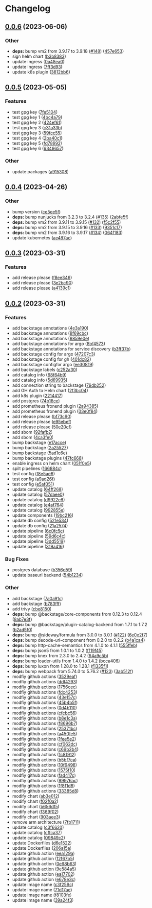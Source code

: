 # Changelog

## [0.0.6](https://github.com/ortelius/backstage/compare/root-v0.0.5...root-v0.0.6) (2023-06-06)


### Other

* **deps:** bump vm2 from 3.9.17 to 3.9.18 ([#148](https://github.com/ortelius/backstage/issues/148)) ([457e653](https://github.com/ortelius/backstage/commit/457e6539b5ee4ec74085eb6e48c12c09c66f0e68))
* sign helm chart ([b3b8383](https://github.com/ortelius/backstage/commit/b3b838307317cb9bad4975b21c3b41d7d8fe69ff))
* update ingress ([0a48ea0](https://github.com/ortelius/backstage/commit/0a48ea019c5a3517c5889e2f5fef0ef9fd9979b7))
* update ingress ([7ff3d93](https://github.com/ortelius/backstage/commit/7ff3d935b2eb706bed9d24a901731895bca4bf44))
* update k8s plugin ([3812bb6](https://github.com/ortelius/backstage/commit/3812bb6f2ef025f5b00650afcc24e71f7053b7f9))

## [0.0.5](https://github.com/ortelius/backstage/compare/root-v0.0.4...root-v0.0.5) (2023-05-05)


### Features

* test gpg key ([7fe5104](https://github.com/ortelius/backstage/commit/7fe5104b12170bd910eba3a77dd42d8b25abf8ea))
* test gpg key 1 ([4bc4a79](https://github.com/ortelius/backstage/commit/4bc4a79d590611eecb24466194cd911153a3b4f2))
* test gpg key 2 ([424ef61](https://github.com/ortelius/backstage/commit/424ef61f033c59f49ba06344e0dd2e33d0e6ce7e))
* test gpg key 3 ([c31a33b](https://github.com/ortelius/backstage/commit/c31a33bcb446bf8d33b282b2e3a4ecc2fc361d12))
* test gpg key 3 ([59fcc55](https://github.com/ortelius/backstage/commit/59fcc55873607eaa2e74a76be178f182a3e89715))
* test gpg key 4 ([2ba40c1](https://github.com/ortelius/backstage/commit/2ba40c15d3fc1f712e96cf1651a7d07a924df4a4))
* test gpg key 5 ([fd78992](https://github.com/ortelius/backstage/commit/fd78992854ae4baf2fbef03b8f58d7d88b94621e))
* test gpg key 6 ([6349657](https://github.com/ortelius/backstage/commit/63496579e3e20c64907826e606b56d5784827b44))


### Other

* update packages ([a915308](https://github.com/ortelius/backstage/commit/a9153088e2c4caf68ac29b067428cb854466cf77))

## [0.0.4](https://github.com/ortelius/backstage/compare/root-v0.0.3...root-v0.0.4) (2023-04-26)


### Other

* bump version ([ce5ee5f](https://github.com/ortelius/backstage/commit/ce5ee5f857c26f563023ec56a35b255878506368))
* **deps:** bump nunjucks from 3.2.3 to 3.2.4 ([#135](https://github.com/ortelius/backstage/issues/135)) ([2abfe5f](https://github.com/ortelius/backstage/commit/2abfe5f5b6415b9872e86700bc16cfdedafc301d))
* **deps:** bump vm2 from 3.9.11 to 3.9.15 ([#132](https://github.com/ortelius/backstage/issues/132)) ([f5c2f55](https://github.com/ortelius/backstage/commit/f5c2f555168deeef643353f35362a41c9beb7b44))
* **deps:** bump vm2 from 3.9.15 to 3.9.16 ([#133](https://github.com/ortelius/backstage/issues/133)) ([9351c17](https://github.com/ortelius/backstage/commit/9351c173c4b8177ff38c3bea7fb83e61588e7fc5))
* **deps:** bump vm2 from 3.9.16 to 3.9.17 ([#134](https://github.com/ortelius/backstage/issues/134)) ([064f183](https://github.com/ortelius/backstage/commit/064f183ecdbc8f0c660db01bee00eba8c4ef0835))
* update kubernetes ([ae487ac](https://github.com/ortelius/backstage/commit/ae487ac5e6e8be622e85c7a2671b1ab93603cc53))

## [0.0.3](https://github.com/ortelius/backstage/compare/root-v0.0.2...root-v0.0.3) (2023-03-31)


### Features

* add release please ([f8ee346](https://github.com/ortelius/backstage/commit/f8ee346bbc03705a375877eb6a2420815aeac843))
* add release please ([3e2bc90](https://github.com/ortelius/backstage/commit/3e2bc9097ec4155b43fcd156203e376f224b5cb2))
* add release please ([a4139c1](https://github.com/ortelius/backstage/commit/a4139c15288c83bc4893d1f7c865c43db11534c7))

## [0.0.2](https://github.com/ortelius/backstage/compare/root-v0.0.1...root-v0.0.2) (2023-03-31)


### Features

* add backstage annotations ([4e3a190](https://github.com/ortelius/backstage/commit/4e3a190de184c438169f6b6fa02a0568c1ae476d))
* add backstage annotations ([8f69cbc](https://github.com/ortelius/backstage/commit/8f69cbcafe2bb4fca24bab5d5e2938128df8cdc9))
* add backstage annotations ([8859e0e](https://github.com/ortelius/backstage/commit/8859e0e061050c02d9e59a4d45a0cd01a84bb88a))
* add backstage annotations for argo ([8bf4573](https://github.com/ortelius/backstage/commit/8bf45733b8e81d123844738abf11f96f1b9f3062))
* add backstage annotations for service discovery ([b3ff37b](https://github.com/ortelius/backstage/commit/b3ff37bf5ef35e03c4d3b117ce7815fba29545c7))
* add backstage config for argo ([47207c3](https://github.com/ortelius/backstage/commit/47207c33b17a3fb34f4d0d830277c2155cebbfc0))
* add backstage config for gh ([401dc82](https://github.com/ortelius/backstage/commit/401dc828d969a943f6a9d9223381d5eb2804be63))
* add backstage configfor argo ([ee30819](https://github.com/ortelius/backstage/commit/ee3081910ce71d84037d4925addd46504a257480))
* add backstage labels ([c252a30](https://github.com/ortelius/backstage/commit/c252a3011506719edbcf2b66be6c99032831c55c))
* add catalog info ([68f64b9](https://github.com/ortelius/backstage/commit/68f64b9e3f9bdb0472b081ea5d45b51fcaf45795))
* add catalog info ([5d69935](https://github.com/ortelius/backstage/commit/5d699351c79828f99b87b3087417e0cac00f91e9))
* add connection string to backstage ([79db252](https://github.com/ortelius/backstage/commit/79db252cbb75132f5fc6106ffc900b446c58ac43))
* add GH Auth to Helm chart ([2f3bc04](https://github.com/ortelius/backstage/commit/2f3bc040397d7d6b17e6b41d95a98ce6cab45da0))
* add k8s plugin ([2214417](https://github.com/ortelius/backstage/commit/22144170dac0031993672841ccfec23de9dec9d0))
* add postgres ([74b18ce](https://github.com/ortelius/backstage/commit/74b18ce0bede29b2f8ba1c9b1793a409237c2d95))
* add prometheus fronend plugin ([2a94385](https://github.com/ortelius/backstage/commit/2a94385625b245fe9647d9ef6c48ca4a776d4ed2))
* add prometheus fronend plugin ([03e0f84](https://github.com/ortelius/backstage/commit/03e0f846f6b4a9ec09a2caa1a8196cb96b83ec13))
* add release please ([bf73c90](https://github.com/ortelius/backstage/commit/bf73c90b21f9fe369c3b7806275daec1237f95a9))
* add release please ([e95ebef](https://github.com/ortelius/backstage/commit/e95ebef6b16336fb705d3c6ccf38461037b055f3))
* add release please ([50e20cf](https://github.com/ortelius/backstage/commit/50e20cf12d10fc134a6358e5ef09d01f3d36f663))
* add sbom ([92fafb2](https://github.com/ortelius/backstage/commit/92fafb2748a91902151af5f720a8768a0fcd8a9a))
* add sbom ([4ca3fe0](https://github.com/ortelius/backstage/commit/4ca3fe03d66096546e2596a91dd7643fa4673cb2))
* bump backstage ([e17acce](https://github.com/ortelius/backstage/commit/e17acce97077ddcab3d77f1d2e88474fbd7e13fa))
* bump backstage ([2a25527](https://github.com/ortelius/backstage/commit/2a2552754ea883b18e9ba848679a899b72da5105))
* bump backstage ([5ad1c6e](https://github.com/ortelius/backstage/commit/5ad1c6e7a6d8b195e6c4d1c2b5a8b862230b5e30))
* bump backstage plugins ([47fc668](https://github.com/ortelius/backstage/commit/47fc6689be8e729468f23eb99123f3b1038285dd))
* enable ingress on helm chart ([051f0e5](https://github.com/ortelius/backstage/commit/051f0e525d07cab8167dbd9467ce15cb9e83e32c))
* spilt pipelines ([166884c](https://github.com/ortelius/backstage/commit/166884cbd68c73bd367ca923cbdf5400f3611e63))
* test config ([f8e5ae8](https://github.com/ortelius/backstage/commit/f8e5ae8e63c5664c1fd58fe7db4d0d867413891c))
* test config ([a9ad26f](https://github.com/ortelius/backstage/commit/a9ad26f60ecd9ab4a9ce1d9cad70f820ab38c0f9))
* test config ([e5af051](https://github.com/ortelius/backstage/commit/e5af05116ced5a63f8474262970046a054cb3d98))
* update catalog ([64ff268](https://github.com/ortelius/backstage/commit/64ff268868ca28719403627b318c0591544c5b43))
* update catalog ([57daee0](https://github.com/ortelius/backstage/commit/57daee03bbb80c0572ac2d0d18553f3051ffbb80))
* update catalog ([d9922e8](https://github.com/ortelius/backstage/commit/d9922e8588c63e1bf91c895dd8d2edf135ffa8dc))
* update catalog ([e4af764](https://github.com/ortelius/backstage/commit/e4af764f184e31edc9b7d4ae18f4ef80d7e685d2))
* update catalog ([992855e](https://github.com/ortelius/backstage/commit/992855eeb92bf46c9f9efc336df1d3cfbbbfc168))
* update components ([19bc216](https://github.com/ortelius/backstage/commit/19bc216a15af22b8273d6a95a9c54c77abf7a795))
* update db config ([521e534](https://github.com/ortelius/backstage/commit/521e534aea500096ed9048242d665796eedb0be9))
* update db config ([21a2574](https://github.com/ortelius/backstage/commit/21a25746cd8fc2413a561bcd168d9c96d93a835c))
* update pipeline ([6c0fc5c](https://github.com/ortelius/backstage/commit/6c0fc5c4282ca6b33b740693676fcc0e596e7b3e))
* update pipeline ([59d6c4c](https://github.com/ortelius/backstage/commit/59d6c4ce8ab149d009cbb080052b0ecae375baf0))
* update pipeline ([3dd5519](https://github.com/ortelius/backstage/commit/3dd55192faec6eaae46a633bde73b7652ae2488b))
* update pipeline ([319a416](https://github.com/ortelius/backstage/commit/319a416e1125b159a8d8603e1108f2b3b7d48e6c))


### Bug Fixes

* postgres database ([b356d59](https://github.com/ortelius/backstage/commit/b356d593bffa86102e12a993b62938c89becfd28))
* update baseurl backend ([54b1234](https://github.com/ortelius/backstage/commit/54b1234bfef3a3416cf4281b82547921c896850c))


### Other

* add backstage ([7a0a91c](https://github.com/ortelius/backstage/commit/7a0a91c680351adae566880abcebd98a07949b90))
* add backstage ([b783fff](https://github.com/ortelius/backstage/commit/b783fff042266436f505d442be7f8922f360185d))
* add trivy ([cbe8150](https://github.com/ortelius/backstage/commit/cbe81506b0df3b310d4e3e14997f430b2aaefcaa))
* **deps:** bump @backstage/core-components from 0.12.3 to 0.12.4 ([8ab7e3f](https://github.com/ortelius/backstage/commit/8ab7e3f1156e24045137405de70d2c3ecf9ca7c2))
* **deps:** bump @backstage/plugin-catalog-backend from 1.7.1 to 1.7.2 ([b2ad5f0](https://github.com/ortelius/backstage/commit/b2ad5f02d97923bd117b8604c1296a3bb0bc3416))
* **deps:** bump @sideway/formula from 3.0.0 to 3.0.1 ([#122](https://github.com/ortelius/backstage/issues/122)) ([6e0e2f7](https://github.com/ortelius/backstage/commit/6e0e2f7ab52551834642a088d374f58f66b07866))
* **deps:** bump decode-uri-component from 0.2.0 to 0.2.2 ([b4a1ca4](https://github.com/ortelius/backstage/commit/b4a1ca4991387c82832f45f7870da7bdaf3cb776))
* **deps:** bump http-cache-semantics from 4.1.0 to 4.1.1 ([555ffeb](https://github.com/ortelius/backstage/commit/555ffebb19080bd664ff914a24ab045df55f10cc))
* **deps:** bump json5 from 1.0.1 to 1.0.2 ([f119f45](https://github.com/ortelius/backstage/commit/f119f4579c9d701fb622b12c55ac543ad8f7c5ab))
* **deps:** bump knex from 2.3.0 to 2.4.2 ([94a9c5b](https://github.com/ortelius/backstage/commit/94a9c5b63e4542daebbbfe0aa9844a52e7160248))
* **deps:** bump loader-utils from 1.4.0 to 1.4.2 ([bcca406](https://github.com/ortelius/backstage/commit/bcca40684741cc4663333d30148cf62eabdab4ef))
* **deps:** bump luxon from 1.28.0 to 1.28.1 ([f1335f1](https://github.com/ortelius/backstage/commit/f1335f146eb30d8e2161eb30a3ba484962ab4673))
* **deps:** bump webpack from 5.74.0 to 5.76.2 ([#123](https://github.com/ortelius/backstage/issues/123)) ([3ab512f](https://github.com/ortelius/backstage/commit/3ab512fa78718dd7fd71a72a6dd0b48b109289d8))
* modfiy github actions ([3529eaf](https://github.com/ortelius/backstage/commit/3529eaf2ab3b5ac84c14e86b3ad8511832b72a58))
* modfiy github actions ([ddf4293](https://github.com/ortelius/backstage/commit/ddf42930e1157368fae2a64969469163f321286d))
* modfiy github actions ([1756cec](https://github.com/ortelius/backstage/commit/1756cecf8d84c557123da167d38739b8ae2aa5ef))
* modfiy github actions ([fdc4253](https://github.com/ortelius/backstage/commit/fdc42535f9754c50b75b200cbd0f54b842b22ce1))
* modfiy github actions ([43e157c](https://github.com/ortelius/backstage/commit/43e157cae00d18cb40f10870319ac8041c13097e))
* modfiy github actions ([45b4b5f](https://github.com/ortelius/backstage/commit/45b4b5f6f43cd2354004279fecdb56a479e6d8f8))
* modfiy github actions ([0d4b110](https://github.com/ortelius/backstage/commit/0d4b110553fbe35e8cd914c1cf1f97573297b528))
* modfiy github actions ([cfcbc56](https://github.com/ortelius/backstage/commit/cfcbc5655545777b157c55f7e7ecf180ea72d1d2))
* modfiy github actions ([b8e1c3a](https://github.com/ortelius/backstage/commit/b8e1c3a1e00c60ec1e10b20a09c97126e436b463))
* modfiy github actions ([f8696b7](https://github.com/ortelius/backstage/commit/f8696b772a0275cdc0207918bc5df34c9495f7da))
* modfiy github actions ([25371bc](https://github.com/ortelius/backstage/commit/25371bcca3621ebaf5f8a5af3642901eab610f83))
* modfiy github actions ([a450fe5](https://github.com/ortelius/backstage/commit/a450fe5fea45a5cee5f9c42f4f0f0e15c46d2291))
* modfiy github actions ([1fee5e2](https://github.com/ortelius/backstage/commit/1fee5e2337dec8df3850d161435e9e8bc91f7eed))
* modfiy github actions ([cf062dc](https://github.com/ortelius/backstage/commit/cf062dc4a04e1f8cd23a10df5241b7b5727704e4))
* modfiy github actions ([c69b2b4](https://github.com/ortelius/backstage/commit/c69b2b4b298b4fc15e1eb5ef8c1617953aea7bb7))
* modfiy github actions ([1c81912](https://github.com/ortelius/backstage/commit/1c81912fb6878f46920c9007bbb5de3ab0ec8791))
* modfiy github actions ([b5bf7ca](https://github.com/ortelius/backstage/commit/b5bf7ca783ed98ce8c0609deb20f9f952152f2db))
* modfiy github actions ([10f9498](https://github.com/ortelius/backstage/commit/10f9498b58e6d01dd17c2901887a500264e114d8))
* modfiy github actions ([1575f10](https://github.com/ortelius/backstage/commit/1575f10ce63f484b42c3d0b733eab19269098f1a))
* modfiy github actions ([fad417c](https://github.com/ortelius/backstage/commit/fad417c0e26b69197c6a5344ec9c53e401a68c4d))
* modfiy github actions ([89976ac](https://github.com/ortelius/backstage/commit/89976acd67f9366f58f007790f92b7e9ba8e77ed))
* modfiy github actions ([1f8f1d8](https://github.com/ortelius/backstage/commit/1f8f1d8b85ebccc341fd072730684cbaaaf49d18))
* modfiy github actions ([33385d8](https://github.com/ortelius/backstage/commit/33385d884a44dc3cdadce9b08e88d3e322881e49))
* modify chart ([ab3e012](https://github.com/ortelius/backstage/commit/ab3e0123c4efba5542ca79316668ca6e42cec184))
* modify chart ([f02f0a2](https://github.com/ortelius/backstage/commit/f02f0a2ac9d8b899e0c94d11d46c6cf97ac85020))
* modify chart ([b656df5](https://github.com/ortelius/backstage/commit/b656df516407fd007bed2ea4c1f07b1b2be04eee))
* modify chart ([f369f02](https://github.com/ortelius/backstage/commit/f369f0279c10155849aee37287c02f633f1da5d3))
* modify chart ([903aee3](https://github.com/ortelius/backstage/commit/903aee3666305a8c71e6320a8eb1fee2048c40dd))
* remove arm architecture ([7fb1711](https://github.com/ortelius/backstage/commit/7fb17115e1b5fd887b479554c15cea20b5dd2c54))
* update catalog ([c3f6620](https://github.com/ortelius/backstage/commit/c3f6620c77ee0be2f60c91fb18905d94bc8fd072))
* update catalog ([cffca37](https://github.com/ortelius/backstage/commit/cffca37c4f1eab79a26d5da1d3d8178f8165be59))
* update catalog ([09849c2](https://github.com/ortelius/backstage/commit/09849c225632d8770d766b3d5d23ae0afba3b0ef))
* update Dockerfiles ([d6e1522](https://github.com/ortelius/backstage/commit/d6e1522c47b8ca3fe4d96c99ac86706b50f8ff92))
* update Dockerfiles ([206a15a](https://github.com/ortelius/backstage/commit/206a15a6aa444ad188df68adccd171a7f7ad5404))
* update github action ([eea129a](https://github.com/ortelius/backstage/commit/eea129a118a4e62916e8a503280b1a75e3de9f9b))
* update github action ([12f67b5](https://github.com/ortelius/backstage/commit/12f67b5a9a109e6d053d137b881039aab43bc0e4))
* update github action ([0e68b63](https://github.com/ortelius/backstage/commit/0e68b63888927154a8177bad2768a9be3f70866d))
* update github action ([9e584a5](https://github.com/ortelius/backstage/commit/9e584a576ec2b116d40a4231edb3fcc68b0bc6fe))
* update github action ([ea17702](https://github.com/ortelius/backstage/commit/ea17702dac502a6e9405f5f5df446597d305ccbc))
* update github action ([e678e3c](https://github.com/ortelius/backstage/commit/e678e3cc1e181825f084dd9d2f2bc5b73777fa94))
* update image name ([c3f259c](https://github.com/ortelius/backstage/commit/c3f259c4b1c538c4f24589fc889c97ceee0e678c))
* update image name ([71d17ae](https://github.com/ortelius/backstage/commit/71d17aec300e60a29491ff8cd06ff21829b404e5))
* update image name ([f8103fe](https://github.com/ortelius/backstage/commit/f8103fec192452f4573704ffed35caa8e0559531))
* update image name ([39a24f3](https://github.com/ortelius/backstage/commit/39a24f3c049bf1d5d42dde9efa4bb5d36b628f6a))
